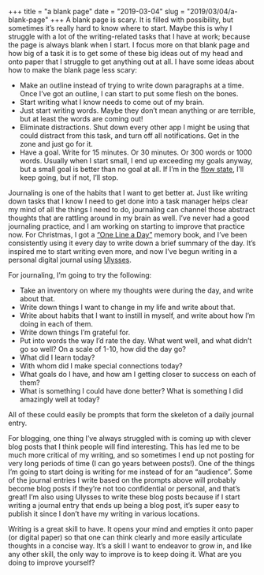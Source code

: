 +++
title = "a blank page"
date = "2019-03-04"
slug = "2019/03/04/a-blank-page"
+++
A blank page is scary. It is filled with possibility, but sometimes it’s really hard to know where to start. Maybe this is why I struggle with a lot of the writing-related tasks that I have at work; because the page is always blank when I start. I focus more on that blank page and how big of a task it is to get some of these big ideas out of my head and onto paper that I struggle to get anything out at all. I have some ideas about how to make the blank page less scary:

* Make an outline instead of trying to write down paragraphs at a time. Once I’ve got an outline, I can start to put some flesh on the bones.
* Start writing what I know needs to come out of my brain.
* Just start writing words. Maybe they don’t mean anything or are terrible, but at least the words are coming out!
* Eliminate distractions. Shut down every other app I might be using that could distract from this task, and turn off all notifications. Get in the zone and just go for it.
* Have a goal. Write for 15 minutes. Or 30 minutes. Or 300 words or 1000 words. Usually when I start small, I end up exceeding my goals anyway, but a small goal is better than no goal at all. If I’m in the [flow state](https://en.m.wikipedia.org/wiki/Flow_(psychology) "Flow state"), I’ll keep going, but if not, I’ll stop.

Journaling is one of the habits that I want to get better at. Just like writing down tasks that I know I need to get done into a task manager helps clear my mind of all the things I need to do, journaling can channel those abstract thoughts that are rattling around in my brain as well. I’ve never had a good journaling practice, and I am working on starting to improve that practice now. For Christmas, I got a [“One Line a Day”](https://www.amazon.co.uk/One-Line-Day-Five-Memory/dp/0811870197/ref=sr_1_1?ie=UTF8&qid=1551734809&sr=8-1&keywords=one+line+a+day+a+five-year+memory+book "One Line A Day") memory book, and I’ve been consistently using it every day to write down a brief summary of the day. It’s inspired me to start writing even more, and now I’ve begun writing in a personal digital journal using [Ulysses](https://ulysses.app "Ulysses"). 

For journaling, I’m going to try the following:

* Take an inventory on where my thoughts were during the day, and write about that.
* Write down things I want to change in my life and write about that.
* Write about habits that I want to instill in myself, and write about how I’m doing in each of them.
* Write down things I’m grateful for.
* Put into words the way I’d rate the day. What went well, and what didn’t go so well? On a scale of 1-10, how did the day go?
* What did I learn today?
* With whom did I make special connections today?
* What goals do I have, and how am I getting closer to success on each of them?
* What is something I could have done better? What is something I did amazingly well at today?

All of these could easily be prompts that form the skeleton of a daily journal entry.

For blogging, one thing I’ve always struggled with is coming up with clever blog posts that I think people will find interesting. This has led me to be much more critical of my writing, and so sometimes I end up not posting for very long periods of time (I can go years between posts!). One of the things I’m going to start doing is writing for me instead of for an “audience”. Some of the journal entries I write based on the prompts above will probably become blog posts if they’re not too confidential or personal, and that’s great! I’m also using Ulysses to write these blog posts because if I start writing a journal entry that ends up being a blog post, it’s super easy to publish it since I don’t have my writing in various locations.

Writing is a great skill to have. It opens your mind and empties it onto paper (or digital paper) so that one can think clearly and more easily articulate thoughts in a concise way. It’s a skill I want to endeavor to grow in, and like any other skill, the only way to improve is to keep doing it. What are you doing to improve yourself?
